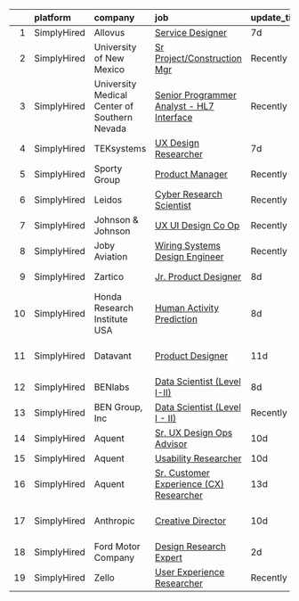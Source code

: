 

|    | platform    | company                                      | job                                                                                                                                                     | update_time   | location           |
|---:|:------------|:---------------------------------------------|:--------------------------------------------------------------------------------------------------------------------------------------------------------|:--------------|:-------------------|
|  1 | SimplyHired | Allovus                                      | [Service Designer](https://www.simplyhired.com/job/xmGDtMrq2eGV6kJz-CuEnAQ3aNGWRAH6QYpWu34Yt6mp-gUuvqLwfg?q=generative+design)                          | 7d            | Remote             |
|  2 | SimplyHired | University of New Mexico                     | [Sr Project/Construction Mgr](https://www.simplyhired.com/job/DUMemEY-0vwvRVfD3p2FflaFAxYDNrTY4al2nAf1en5dvvntYGe7EQ?q=generative+design)               | Recently      | Albuquerque, NM    |
|  3 | SimplyHired | University Medical Center of Southern Nevada | [Senior Programmer Analyst - HL7 Interface](https://www.simplyhired.com/job/A-p67NF_1OexaW_qGbP2048xeGLxebl142qf-fZs01T_4iN1E-0Z4A?q=generative+design) | Recently      | Panorama City, CA  |
|  4 | SimplyHired | TEKsystems                                   | [UX Design Researcher](https://www.simplyhired.com/job/Q_LvJaaOAm3f6ovYG3aqqg-RUqV8IVAPN_df9m54uXqYDe-r1Rg00w?q=generative+design)                      | 7d            | Deerfield, IL      |
|  5 | SimplyHired | Sporty Group                                 | [Product Manager](https://www.simplyhired.com/job/Zc2qTF1_QZe9x6wrpbyrRT-TTf_CljhAYu5h5CVHF8Rexcwsch_TNA?q=generative+design)                           | Recently      | Remote             |
|  6 | SimplyHired | Leidos                                       | [Cyber Research Scientist](https://www.simplyhired.com/job/gNTZCICydQ08l3Cn57y28ZeEV5eMMjCaW7KocJZxkldixmKID9SCMg?q=generative+design)                  | Recently      | Remote             |
|  7 | SimplyHired | Johnson & Johnson                            | [UX UI Design Co Op](https://www.simplyhired.com/job/irxV09gXyZISmKqhRWK0YYV1TBxvj1sZOv6Rr939szATDt6Pknh-eg?q=generative+design)                        | Recently      | Santa Clara, CA    |
|  8 | SimplyHired | Joby Aviation                                | [Wiring Systems Design Engineer](https://www.simplyhired.com/job/6d8NmxhUjNvSc1gqZ73DGNquJW2c6AUwS5XQquWE-xJ5UHQAjOrm_Q?q=generative+design)            | Recently      | Santa Cruz, CA     |
|  9 | SimplyHired | Zartico                                      | [Jr. Product Designer](https://www.simplyhired.com/job/nmMctxanMZHASwHPAKbEf_z0drYGRsWEo6gpCA-NYuoi-XzTB8SGfg?q=generative+design)                      | 8d            | Salt Lake City, UT |
| 10 | SimplyHired | Honda Research Institute USA                 | [Human Activity Prediction](https://www.simplyhired.com/job/aFm71J6eoQe3pVCN-EMst6H-MMnCFtnxiPSmTEWWG1rm5XHAPungrA?q=generative+design)                 | 8d            | San Jose, CA       |
| 11 | SimplyHired | Datavant                                     | [Product Designer](https://www.simplyhired.com/job/3c2lxtgcQOOksvndELp2NzgC3TnD4qLnw7VyjlNrDXdzyy_w0sOtmA?q=generative+design)                          | 11d           | San Francisco, CA  |
| 12 | SimplyHired | BENlabs                                      | [Data Scientist (Level I-II)](https://www.simplyhired.com/job/O5OEyhMrrVMZFh4QW2Gar2r9Q-iuMc_JpYlZzwSMVQ_6HsxdGcV0ww?q=generative+design)               | 8d            | Provo, UT          |
| 13 | SimplyHired | BEN Group, Inc                               | [Data Scientist (Level I - II)](https://www.simplyhired.com/job/wPxJhjNcRPJz-AfHCSQStSs-wdo6nG-bWPbzdrDJM7zH8fMnaA3jsw?q=generative+design)             | Recently      | Provo, UT          |
| 14 | SimplyHired | Aquent                                       | [Sr. UX Design Ops Advisor](https://www.simplyhired.com/job/b-akjeC7U6-r51TTC7b5vNnvCBVOO4FxCHKBwn62xzJdTkoffSKJ3w?q=generative+design)                 | 10d           | Houston, TX        |
| 15 | SimplyHired | Aquent                                       | [Usability Researcher](https://www.simplyhired.com/job/28cK6uPqNRwkoej9ZdnVCVUI65x8O7e_Rq2XwoSKm28kJ7PMVoVrxw?q=generative+design)                      | 10d           | Remote             |
| 16 | SimplyHired | Aquent                                       | [Sr. Customer Experience (CX) Researcher](https://www.simplyhired.com/job/NV6tXqGFxAcRlx7pKSUJVJSunxMPwZzXpSNDid-_ZUu2_NIQDRNtbA?q=generative+design)   | 13d           | Houston, IN        |
| 17 | SimplyHired | Anthropic                                    | [Creative Director](https://www.simplyhired.com/job/EP7F5lUM9IP20SeDD0GA19l3ZKdjq2DqRDx5Y3TUqcb4eOuHUnZV0w?q=generative+design)                         | 10d           | San Francisco, CA  |
| 18 | SimplyHired | Ford Motor Company                           | [Design Research Expert](https://www.simplyhired.com/job/lZCb7EgRtYoAxYVfJKQATIyc58VQsrBFxE1RrRgk_aupC2ZA-NFE-Q?q=generative+design)                    | 2d            | United States      |
| 19 | SimplyHired | Zello                                        | [User Experience Researcher](https://www.simplyhired.com/job/QnGOqejQMKWh5e6CNycSMKFCWnv-yZ-tLzNkC04ceJl4apZYY4rtvQ?q=generative+design)                | Recently      | Austin, TX         |